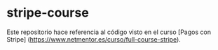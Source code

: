 # stripe-course

Este repositorio hace referencia al código visto en el curso [Pagos con Stripe] (https://www.netmentor.es/curso/full-course-stripe).
